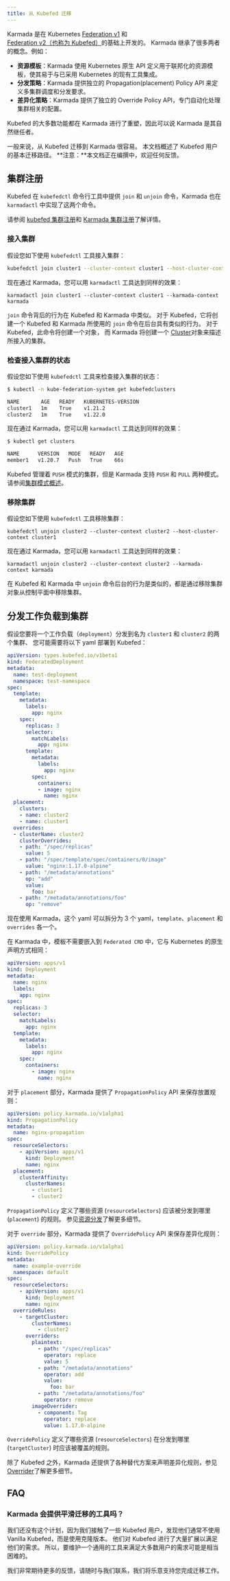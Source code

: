 ```yaml
---
title: 从 Kubefed 迁移
---
```


Karmada 是在 Kubernetes [Federation v1](https://github.com/kubernetes-retired/federation) 和
[Federation v2（也称为 Kubefed）](https://github.com/kubernetes-sigs/kubefed)的基础上开发的。
Karmada 继承了很多两者的概念。例如：

- **资源模板**：Karmada 使用 Kubernetes 原生 API 定义用于联邦化的资源模板，使其易于与已采用 Kubernetes 的现有工具集成。
- **分发策略**：Karmada 提供独立的 Propagation(placement) Policy API 来定义多集群调度和分发要求。
- **差异化策略**：Karmada 提供了独立的 Override Policy API，专门自动化处理集群相关的配置。

Kubefed 的大多数功能都在 Karmada 进行了重塑，因此可以说 Karmada 是其自然继任者。

一般来说，从 Kubefed 迁移到 Karmada 很容易。
本文档概述了 Kubefed 用户的基本迁移路径。
**注意：**本文档正在编撰中，欢迎任何反馈。

## 集群注册

Kubefed 在 `kubefedctl` 命令行工具中提供 `join` 和 `unjoin` 命令，Karmada 也在 `karmadactl` 中实现了这两个命令。

请参阅 [kubefed 集群注册](https://github.com/kubernetes-sigs/kubefed/blob/master/master/docs/cluster-registration.md)和
[Karmada 集群注册](https://karmada.io/docs/userguide/clustermanager/cluster-registration)了解详情。

### 接入集群

假设您如下使用 `kubefedctl` 工具接入集群：

```bash
kubefedctl join cluster1 --cluster-context cluster1 --host-cluster-context cluster1
```

现在通过 Karmada，您可以用 `karmadactl` 工具达到同样的效果：

```
karmadactl join cluster1 --cluster-context cluster1 --karmada-context karmada 
```

`join` 命令背后的行为在 Kubefed 和 Karmada 中类似。
对于 Kubefed，它将创建一个 Kubefed 和 Karmada 所使用的 `join` 命令在后台具有类似的行为。
对于 Kubefed，此命令将创建一个对象，
而 Karmada 将创建一个 [Cluster](https://github.com/karmada-io/karmada/blob/aa2419cb1f447d5512b2a998ec81c9013fa31586/pkg/apis/cluster/types.go#L36)对象来描述所接入的集群。

### 检查接入集群的状态

假设您如下使用 `kubefedctl` 工具来检查接入集群的状态：

```bash
$ kubectl -n kube-federation-system get kubefedclusters

NAME       AGE   READY   KUBERNETES-VERSION
cluster1   1m    True    v1.21.2
cluster2   1m    True    v1.22.0
```

现在通过 Karmada，您可以用 `karmadactl` 工具达到同样的效果：

```bash
$ kubectl get clusters

NAME      VERSION   MODE   READY   AGE
member1   v1.20.7   Push   True    66s
```

Kubefed 管理着 `PUSH` 模式的集群，但是 Karmada 支持 `PUSH` 和 `PULL` 两种模式。
请参阅[集群模式概述](https://karmada.io/docs/userguide/clustermanager/cluster-registration)。

### 移除集群

假设您如下使用 `kubefedctl` 工具移除集群：

```
kubefedctl unjoin cluster2 --cluster-context cluster2 --host-cluster-context cluster1
```

现在通过 Karmada，您可以用 `karmadactl` 工具达到同样的效果：

```
karmadactl unjoin cluster2 --cluster-context cluster2 --karmada-context karmada 
```

在 Kubefed 和 Karmada 中 `unjoin` 命令后台的行为是类似的，都是通过移除集群对象从控制平面中移除集群。

## 分发工作负载到集群

假设您要将一个工作负载（`deployment`）分发到名为 `cluster1` 和 `cluster2` 的两个集群、
您可能需要将以下 yaml 部署到 Kubefed：

```yaml
apiVersion: types.kubefed.io/v1beta1
kind: FederatedDeployment
metadata:
  name: test-deployment
  namespace: test-namespace
spec:
  template:
    metadata:
      labels:
        app: nginx
    spec:
      replicas: 3
      selector:
        matchLabels:
          app: nginx
      template:
        metadata:
          labels:
            app: nginx
        spec:
          containers:
          - image: nginx
            name: nginx
  placement:
    clusters:
    - name: cluster2
    - name: cluster1
  overrides:
  - clusterName: cluster2
    clusterOverrides:
    - path: "/spec/replicas"
      value: 5
    - path: "/spec/template/spec/containers/0/image"
      value: "nginx:1.17.0-alpine"
    - path: "/metadata/annotations"
      op: "add"
      value:
        foo: bar
    - path: "/metadata/annotations/foo"
      op: "remove"
```

现在使用 Karmada，这个 yaml 可以拆分为 3 个 yaml，`template`、`placement` 和 `overrides` 各一个。

在 Karmada 中，模板不需要嵌入到 `Federated CRD` 中，它与 Kubernetes 的原生声明方式相同：

```yaml
apiVersion: apps/v1
kind: Deployment
metadata:
  name: nginx
  labels:
    app: nginx
spec:
  replicas: 3
  selector:
    matchLabels:
      app: nginx
  template:
    metadata:
      labels:
        app: nginx
    spec:
      containers:
        - image: nginx
          name: nginx
```

对于 `placement` 部分，Karmada 提供了 `PropagationPolicy` API 来保存放置规则：

```yaml
apiVersion: policy.karmada.io/v1alpha1
kind: PropagationPolicy
metadata:
  name: nginx-propagation
spec:
  resourceSelectors:
    - apiVersion: apps/v1
      kind: Deployment
      name: nginx
  placement:
    clusterAffinity:
      clusterNames:
        - cluster1
        - cluster2
```

`PropagationPolicy` 定义了哪些资源 (`resourceSelectors`) 应该被分发到哪里 (`placement`) 的规则。
参见[资源分发](https://karmada.io/docs/userguide/scheduling/resource-propagating)了解更多细节。

对于 `override` 部分，Karmada 提供了 `OverridePolicy` API 来保存差异化规则：

```yaml
apiVersion: policy.karmada.io/v1alpha1
kind: OverridePolicy
metadata:
  name: example-override
  namespace: default
spec:
  resourceSelectors:
    - apiVersion: apps/v1
      kind: Deployment
      name: nginx
  overrideRules:
    - targetCluster:
        clusterNames:
          - cluster2
      overriders:
        plaintext:
          - path: "/spec/replicas"
            operator: replace
            value: 5
          - path: "/metadata/annotations"
            operator: add
            value:
              foo: bar
          - path: "/metadata/annotations/foo"
            operator: remove
        imageOverrider:
          - component: Tag
            operator: replace
            value: 1.17.0-alpine
```

`OverridePolicy` 定义了哪些资源 (`resourceSelectors`) 在分发到哪里 (`targetCluster`) 时应该被覆盖的规则。

除了 Kubefed 之外，Karmada 还提供了各种替代方案来声明差异化规则，参见
[Overrider](https://karmada.io/docs/userguide/scheduling/override-policy#overriders)了解更多细节。

## FAQ

### Karmada 会提供平滑迁移的工具吗？

我们还没有这个计划，因为我们接触了一些 Kubefed 用户，发现他们通常不使用 Vanilla Kubefed，而是使用克隆版本。
他们对 Kubefed 进行了大量扩展以满足他们的需求。
所以，要维护一个通用的工具来满足大多数用户的需求可能是相当困难的。

我们非常期待更多的反馈，请随时与我们联系，我们将乐意支持您完成迁移工作。
